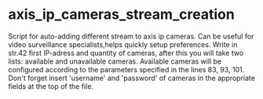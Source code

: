 # axis_ip_cameras_stream_creation
Script for auto-adding different stream to axis ip cameras.
Can be useful for video surveillance specialists,helps quickly setup preferences.
Write in str.42 first IP-adress and quantity of cameras, after this you will take two lists: available and unavailable cameras.
Available cameras will be configured according to the parameters specified in the lines 83, 93, 101.
Don't forget insert 'username' and 'password' of cameras in the appropriate fields at the top of the file.
